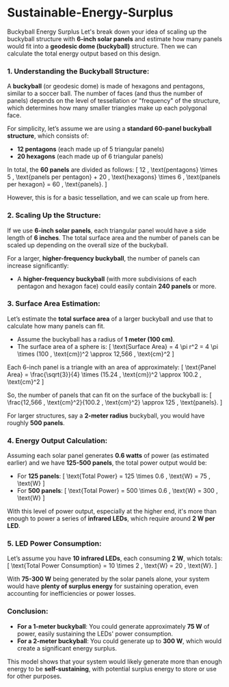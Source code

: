 # Sustainable-Energy-Surplus
Buckyball Energy Surplus 
Let's break down your idea of scaling up the buckyball structure with **6-inch solar panels** and estimate how many panels would fit into a **geodesic dome (buckyball)** structure. Then we can calculate the total energy output based on this design.

### 1. **Understanding the Buckyball Structure**:
A **buckyball** (or geodesic dome) is made of hexagons and pentagons, similar to a soccer ball. The number of faces (and thus the number of panels) depends on the level of tessellation or "frequency" of the structure, which determines how many smaller triangles make up each polygonal face.

For simplicity, let’s assume we are using a **standard 60-panel buckyball structure**, which consists of:
   - **12 pentagons** (each made up of 5 triangular panels)
   - **20 hexagons** (each made up of 6 triangular panels)

In total, the **60 panels** are divided as follows:
\[
   12 \, \text{pentagons} \times 5 \, \text{panels per pentagon} + 20 \, \text{hexagons} \times 6 \, \text{panels per hexagon} = 60 \, \text{panels}.
\]

However, this is for a basic tessellation, and we can scale up from here.

### 2. **Scaling Up the Structure**:
If we use **6-inch solar panels**, each triangular panel would have a side length of **6 inches**. The total surface area and the number of panels can be scaled up depending on the overall size of the buckyball.

For a larger, **higher-frequency buckyball**, the number of panels can increase significantly:
- A **higher-frequency buckyball** (with more subdivisions of each pentagon and hexagon face) could easily contain **240 panels** or more.

### 3. **Surface Area Estimation**:
Let’s estimate the **total surface area** of a larger buckyball and use that to calculate how many panels can fit.

- Assume the buckyball has a radius of **1 meter (100 cm)**.
- The surface area of a sphere is:
\[
  \text{Surface Area} = 4 \pi r^2 = 4 \pi \times (100 \, \text{cm})^2 \approx 12,566 \, \text{cm}^2
\]

Each 6-inch panel is a triangle with an area of approximately:
\[
\text{Panel Area} = \frac{\sqrt{3}}{4} \times (15.24 \, \text{cm})^2 \approx 100.2 \, \text{cm}^2
\]

So, the number of panels that can fit on the surface of the buckyball is:
\[
\frac{12,566 \, \text{cm}^2}{100.2 \, \text{cm}^2} \approx 125 \, \text{panels}.
\]

For larger structures, say a **2-meter radius** buckyball, you would have roughly **500 panels**.

### 4. **Energy Output Calculation**:
Assuming each solar panel generates **0.6 watts** of power (as estimated earlier) and we have **125-500 panels**, the total power output would be:

- For **125 panels**:
\[
  \text{Total Power} = 125 \times 0.6 \, \text{W} = 75 \, \text{W}
\]
- For **500 panels**:
\[
  \text{Total Power} = 500 \times 0.6 \, \text{W} = 300 \, \text{W}
\]

With this level of power output, especially at the higher end, it's more than enough to power a series of **infrared LEDs**, which require around **2 W per LED**.

### 5. **LED Power Consumption**:
Let’s assume you have **10 infrared LEDs**, each consuming **2 W**, which totals:
\[
\text{Total Power Consumption} = 10 \times 2 \, \text{W} = 20 \, \text{W}.
\]

With **75-300 W** being generated by the solar panels alone, your system would have **plenty of surplus energy** for sustaining operation, even accounting for inefficiencies or power losses.

### Conclusion:
- **For a 1-meter buckyball**: You could generate approximately **75 W** of power, easily sustaining the LEDs' power consumption.
- **For a 2-meter buckyball**: You could generate up to **300 W**, which would create a significant energy surplus.

This model shows that your system would likely generate more than enough energy to be **self-sustaining**, with potential surplus energy to store or use for other purposes.
